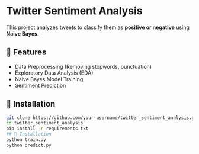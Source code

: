 # Twitter Sentiment Analysis

This project analyzes tweets to classify them as **positive or negative** using **Naive Bayes**.

## 📌 Features
- Data Preprocessing (Removing stopwords, punctuation)
- Exploratory Data Analysis (EDA)
- Naive Bayes Model Training
- Sentiment Prediction

## 📌 Installation
```sh
git clone https://github.com/your-username/twitter_sentiment_analysis.git
cd twitter_sentiment_analysis
pip install -r requirements.txt
## 📌 Installation
python train.py
python predict.py
